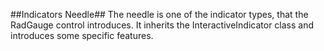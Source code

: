 ##Indicators Needle##
The needle is one of the indicator types, that the RadGauge control introduces. It inherits the InteractiveIndicator class and introduces some specific features.